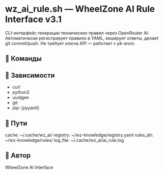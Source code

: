# wz_ai_rule.sh — WheelZone AI Rule Interface v3.1

CLI-интерфейс генерации технических правил через OpenRouter AI. Автоматически регистрирует правило в YAML, кеширует ответы, делает git commit/push. Не требует ключа API — работает с pk-anon.

## 🚀 Команды

## 🧰 Зависимости
- curl
- python3
- uuidgen
- git
- pip: [pyyaml]

## 📁 Пути
  cache: ~/.cache/wz_ai/
  registry: ~/wz-knowledge/registry.yaml
  rules_dir: ~/wz-knowledge/rules/
  log_file: ~/.cache/wz_ai/ai_rule.log

## 👤 Автор
WheelZone AI Interface
